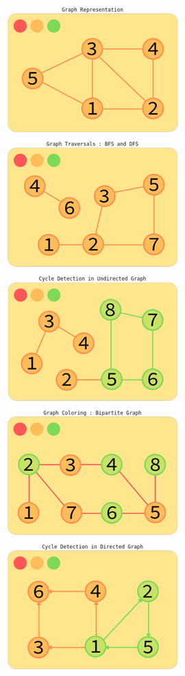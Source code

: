 <p align="center"> 
    <code>Graph Representation</code> <br>
    <img src="graph01.png" width="400">
</p>

<p align="center"> 
    <code>Graph Traversals : BFS and DFS</code> <br>
    <img src="graph02.png" width="400">
</p>

<p align="center"> 
    <code>Cycle Detection in Undirected Graph</code> <br>
    <img src="graph03.png" width="400">
</p>

<p align="center"> 
    <code>Graph Coloring : Bipartite Graph</code> <br>
    <img src="graph04.png" width="400">
</p>

<p align="center"> 
    <code>Cycle Detection in Directed Graph</code> <br>
    <img src="graph05.png" width="400">
</p>